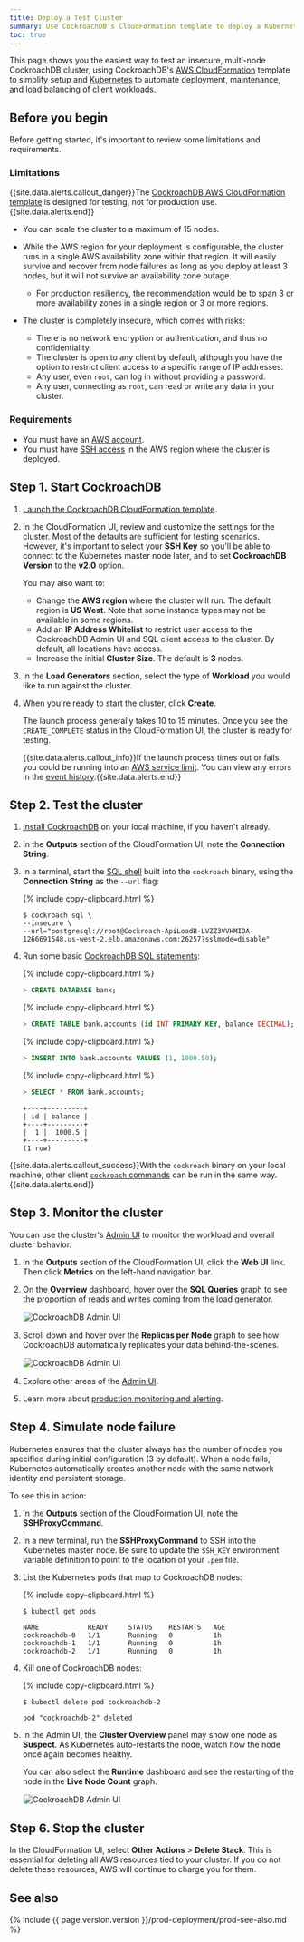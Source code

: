 ```yaml
---
title: Deploy a Test Cluster
summary: Use CockroachDB's CloudFormation template to deploy a Kubernetes-orchestrated test cluster on AWS.
toc: true
---
```


This page shows you the easiest way to test an insecure, multi-node CockroachDB cluster, using CockroachDB's [AWS CloudFormation](https://aws.amazon.com/cloudformation/) template to simplify setup and [Kubernetes](https://kubernetes.io/) to automate deployment, maintenance, and load balancing of client workloads.

<!-- {{site.data.alerts.callout_success}}This tutorial features the CockroachDB v2.0 alpha binary, which lets you evaluate pre-release functionality from <a href="https://github.com/cockroachdb/cockroach/wiki/Roadmap">our roadmap</a>. If you'd rather test the latest stable release, use the <a href="../v1.1/deploy-a-test-cluster.html">v1.1 version</a> of this page.{{site.data.alerts.end}} -->


## Before you begin

Before getting started, it's important to review some limitations and requirements.

### Limitations

{{site.data.alerts.callout_danger}}The <a href="https://github.com/cockroachdb/cockroachdb-cloudformation">CockroachDB AWS CloudFormation template</a> is designed for testing, not for production use.{{site.data.alerts.end}}

- You can scale the cluster to a maximum of 15 nodes.

- While the AWS region for your deployment is configurable, the cluster runs in a single AWS availability zone within that region. It will easily survive and recover from node failures as long as you deploy at least 3 nodes, but it will not survive an availability zone outage.
    - For production resiliency, the recommendation would be to span 3 or more availability zones in a single region or 3 or more regions.

- The cluster is completely insecure, which comes with risks:
    - There is no network encryption or authentication, and thus no confidentiality.
    - The cluster is open to any client by default, although you have the option to restrict client access to a specific range of IP addresses.
    - Any user, even `root`, can log in without providing a password.
    - Any user, connecting as `root`, can read or write any data in your cluster.

### Requirements

- You must have an [AWS account](https://docs.aws.amazon.com/AWSCloudFormation/latest/UserGuide/cfn-sign-up-for-aws.html).
- You must have [SSH access](http://docs.aws.amazon.com/AWSEC2/latest/UserGuide/ec2-key-pairs.html) in the AWS region where the cluster is deployed.   

## Step 1. Start CockroachDB

1. [Launch the CockroachDB CloudFormation template](http://amzn.to/2CZjJLZ).

2. In the CloudFormation UI, review and customize the settings for the cluster. Most of the defaults are sufficient for testing scenarios. However, it's important to select your **SSH Key** so you'll be able to connect to the Kubernetes master node later, and to set **CockroachDB Version** to the **v2.0** option.

    You may also want to:
    - Change the **AWS region** where the cluster will run. The default region is **US West**. Note that some instance types may not be available in some regions.
    - Add an **IP Address Whitelist** to restrict user access to the CockroachDB Admin UI and SQL client access to the cluster. By default, all locations have access.
    - Increase the initial **Cluster Size**. The default is **3** nodes.

3. In the **Load Generators** section, select the type of **Workload** you would like to run against the cluster.

4. When you're ready to start the cluster, click **Create**.

    The launch process generally takes 10 to 15 minutes. Once you see the `CREATE_COMPLETE` status in the CloudFormation UI, the cluster is ready for testing.

    {{site.data.alerts.callout_info}}If the launch process times out or fails, you could be running into an <a href="https://docs.aws.amazon.com/general/latest/gr/aws_service_limits.html">AWS service limit</a>. You can view any errors in the <a href=" https://docs.aws.amazon.com/AWSCloudFormation/latest/UserGuide/using-cfn-updating-stacks-monitor-stack.html" data-proofer-ignore>event history</a>.{{site.data.alerts.end}}

## Step 2. Test the cluster

1. [Install CockroachDB](install-cockroachdb.html) on your local machine, if you haven't already.

2. In the **Outputs** section of the CloudFormation UI, note the **Connection String**.

3. In a terminal, start the [SQL shell](use-the-built-in-sql-client.html) built into the `cockroach` binary, using the **Connection String** as the `--url` flag:

    {% include copy-clipboard.html %}
    ~~~ shell
    $ cockroach sql \
    --insecure \
    --url="postgresql://root@Cockroach-ApiLoadB-LVZZ3VVHMIDA-1266691548.us-west-2.elb.amazonaws.com:26257?sslmode=disable"
    ~~~

4. Run some basic [CockroachDB SQL statements](learn-cockroachdb-sql.html):

    {% include copy-clipboard.html %}
    ~~~ sql
    > CREATE DATABASE bank;
    ~~~

    {% include copy-clipboard.html %}
    ~~~ sql
    > CREATE TABLE bank.accounts (id INT PRIMARY KEY, balance DECIMAL);
    ~~~

    {% include copy-clipboard.html %}
    ~~~ sql
    > INSERT INTO bank.accounts VALUES (1, 1000.50);
    ~~~

    {% include copy-clipboard.html %}
    ~~~ sql
    > SELECT * FROM bank.accounts;
    ~~~

    ~~~
    +----+---------+
    | id | balance |
    +----+---------+
    |  1 |  1000.5 |
    +----+---------+
    (1 row)
    ~~~

{{site.data.alerts.callout_success}}With the <code>cockroach</code> binary on your local machine, other client <a href="cockroach-commands.html"><code>cockroach</code> commands</a> can be run in the same way.{{site.data.alerts.end}}

## Step 3. Monitor the cluster

You can use the cluster's [Admin UI](admin-ui-overview.html) to monitor the workload and overall cluster behavior.

1. In the **Outputs** section of the CloudFormation UI, click the **Web UI** link. Then click **Metrics** on the left-hand navigation bar.

2. On the **Overview** dashboard, hover over the **SQL Queries** graph to see the proportion of reads and writes coming from the load generator.

    <img src="{{ 'images/v19.2/cloudformation_admin_ui_sql_queries.png' | relative_url }}" alt="CockroachDB Admin UI" style="border:1px solid #eee;max-width:100%" />

3. Scroll down and hover over the **Replicas per Node** graph to see how CockroachDB automatically replicates your data behind-the-scenes.

    <img src="{{ 'images/v19.2/cloudformation_admin_ui_replicas.png' | relative_url }}" alt="CockroachDB Admin UI" style="border:1px solid #eee;max-width:100%" />

4. Explore other areas of the [Admin UI](admin-ui-overview.html).

5. Learn more about [production monitoring and alerting](monitoring-and-alerting.html).

## Step 4. Simulate node failure

Kubernetes ensures that the cluster always has the number of nodes you specified during initial configuration (3 by default). When a node fails, Kubernetes automatically creates another node with the same network identity and persistent storage.

To see this in action:

1. In the **Outputs** section of the CloudFormation UI, note the **SSHProxyCommand**.

2. In a new terminal, run the **SSHProxyCommand** to SSH into the Kubernetes master node. Be sure to update the `SSH_KEY` environment variable definition to point to the location of your `.pem` file.

3. List the Kubernetes pods that map to CockroachDB nodes:

    {% include copy-clipboard.html %}
    ~~~ shell
    $ kubectl get pods
    ~~~

    ~~~
    NAME            READY     STATUS    RESTARTS   AGE
    cockroachdb-0   1/1       Running   0          1h
    cockroachdb-1   1/1       Running   0          1h
    cockroachdb-2   1/1       Running   0          1h
    ~~~

3. Kill one of CockroachDB nodes:

    {% include copy-clipboard.html %}
    ~~~ shell
    $ kubectl delete pod cockroachdb-2
    ~~~

    ~~~
    pod "cockroachdb-2" deleted
    ~~~

4. In the Admin UI, the **Cluster Overview** panel may show one node as **Suspect**. As Kubernetes auto-restarts the node, watch how the node once again becomes healthy.

    You can also select the **Runtime** dashboard and see the restarting of the node in the **Live Node Count** graph.

    <img src="{{ 'images/v19.2/cloudformation_admin_ui_live_node_count.png' | relative_url }}" alt="CockroachDB Admin UI" style="border:1px solid #eee;max-width:100%" />

## Step 6. Stop the cluster

In the CloudFormation UI, select **Other Actions** > **Delete Stack**. This is essential for deleting all AWS resources tied to your cluster. If you do not delete these resources, AWS will continue to charge you for them.

## See also

{% include {{ page.version.version }}/prod-deployment/prod-see-also.md %}
